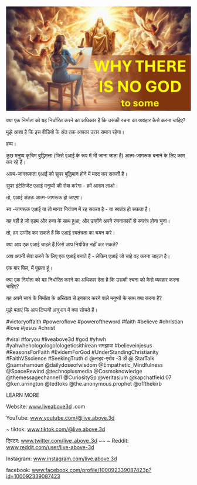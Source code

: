 ![Video cover image](../cover.jpg "cover photo")

क्या एक निर्माता को यह निर्धारित करने का अधिकार है कि उसकी रचना का व्यवहार कैसे करना चाहिए?

मुझे आशा है कि इस वीडियो के अंत तक आपका उत्तर समान रहेगा।

हम्म।

कुछ मनुष्य कृत्रिम बुद्धिमत्ता (जिसे एआई के रूप में भी जाना जाता है) आत्म-जागरूक बनाने के लिए काम कर रहे हैं।

आत्म-जागरूकता एआई को सुपर बुद्धिमान होने में मदद कर सकती है।

सुपर इंटेलिजेंट एआई मनुष्यों की सेवा करेगा - हमें आराम लाओ।

तो, एआई अंततः आत्म-जागरूक हो जाएगा।

स्व -जागरूक एआई या तो मानव नियंत्रण में रह सकता है - या स्वतंत्र हो सकता है।

यह वही है जो एडम और हव्वा के साथ हुआ; और उन्होंने अपने रचनाकारों से स्वतंत्र होना चुना।

तो, हम उम्मीद कर सकते हैं कि एआई स्वतंत्रता का चयन करे।

क्या आप एक एआई चाहते हैं जिसे आप नियंत्रित नहीं कर सकते?

आप अपनी सेवा करने के लिए एक एआई बनाते हैं - लेकिन एआई जो चाहे वह करना चाहता है।

एक बार फिर, मैं पूछता हूं।

क्या एक निर्माता को यह निर्धारित करने का अधिकार देता है कि उसकी रचना को कैसे व्यवहार करना चाहिए?

यह अपने स्वयं के निर्माता के अस्तित्व से इनकार करने वाले मनुष्यों के साथ क्या करना है?

मुझे बताएं कि आप टिप्पणी अनुभाग में क्या सोचते हैं।


#victoryoffaith #poweroflove #poweroftheword #faith #believe #christian #love #jesus #christ

#viral #foryou #liveabove3d #god #yhwh #yahwhehologologolologeticsithirean समझाया #believeinjesus #ReasonsForFaith #EvidemForGod #UnderStandingChristianity #FaithVSscience #SeekingTruth d @लाइव-एबोव -3 डी @ StarTalk @samshamoun @dailydoseofwisdom @Empathetic_Mindfulness @SpaceRewind @technoplusmedia @Cosmoknowledge @themessagechannel1 @CuriositySp @veritasium @kapchatfield.07 @ken.arrington @tedtoks @the.anonymous.prophet @offthekirb

LEARN MORE


Website: www.liveabove3d .com

YouTube: www.youtube.com/@live.above.3d

~ tiktok: www.tiktok.com/@live.above.3d

ट्विटर: www.twitter.com/live_above_3d ~~ ~ Reddit: www.reddit.com/user/live-above-3d

Instagram: www.instagram.com/live.above.3d

facebook: www.facebook.com/profile/100092339087423p?id=100092339087423

